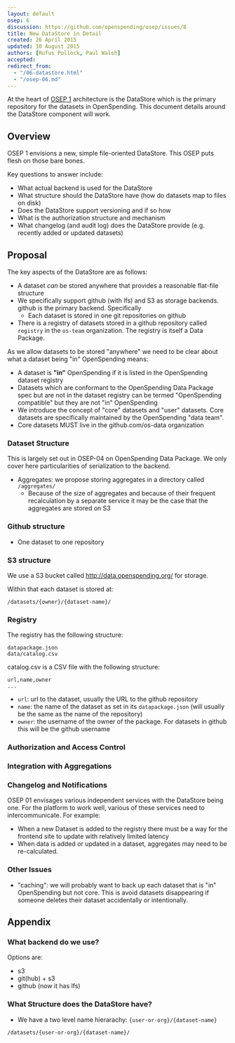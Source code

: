 ```yaml
---
layout: default
osep: 6
discussion: https://github.com/openspending/osep/issues/8
title: New DataStore in Detail
created: 26 April 2015
updated: 10 August 2015
authors: [Rufus Pollock, Paul Walsh]
accepted:
redirect_from:
  - "/06-datastore.html"
  - "/osep-06.md"
---
```


At the heart of [OSEP 1][osep1] architecture is the DataStore which is the
primary repository for the datasets in OpenSpending. This document details
around the DataStore component will work.

[osep1]: ./01-approach-and-architecture-of-openspending.html

## Overview

OSEP 1 envisions a new, simple file-oriented DataStore. This OSEP puts flesh on
those bare bones.

Key questions to answer include:

* What actual backend is used for the DataStore
* What structure should the DataStore have (how do datasets map to files on
  disk)
* Does the DataStore support versioning and if so how
* What is the authorization structure and mechanism
* What changelog (and audit log) does the DataStore provide (e.g. recently
  added or updated datasets)

## Proposal

The key aspects of the DataStore are as follows:

* A dataset *can* be stored anywhere that provides a reasonable flat-file
  structure
* We specifically support github (with lfs) and S3 as storage backends. github
  is the primary backend. Specifically
  * Each dataset is stored in one git repositories on github
* There is a registry of datasets stored in a github repository called `registry` in the `os-team` organization. The registry is itself a Data Package.

As we allow datasets to be stored "anywhere" we need to be clear about
what a dataset being "in" OpenSpending means:

* A dataset is **"in"** OpenSpending if it is listed in the OpenSpending dataset
  registry
* Datasets which are conformant to the OpenSpending Data Package spec but are
  not in the dataset registry can be termed "OpenSpending compatible" but they
  are not "in" OpenSpending
* We introduce the concept of "core" datasets and "user" datasets. Core
  datasets are specifically maintained by the OpenSpending "data team".
* Core datasets MUST live in the github.com/os-data organization

### Dataset Structure

This is largely set out in OSEP-04 on OpenSpending Data Package. We only cover
here particularities of serialization to the backend.

* Aggregates: we propose storing aggregates in a directory called
  `/aggregates/`
  * Because of the size of aggregates and because of their frequent
    recalculation by a separate service it may be the case that the aggregates
    are stored on S3

### Github structure

* One dataset to one repository

### S3 structure

We use a S3 bucket called http://data.openspending.org/ for storage.

Within that each dataset is stored at:

```
/datasets/{owner}/{dataset-name}/
```

### Registry

The registry has the following structure:

```
datapackage.json
data/catalog.csv
```

catalog.csv is a CSV file with the following structure:

```
url,name,owner
...
```

* `url`: url to the dataset, usually the URL to the github repository
* `name`: the name of the dataset as set in its `datapackage.json` (will
  usually be the same as the name of the repository)
* `owner`: the username of the owner of the package. For datasets in github
  this will be the github username

### Authorization and Access Control



### Integration with Aggregations


### Changelog and Notifications

OSEP 01 envisages various independent services with the DataStore being one.
For the platform to work well, various of these services need to
intercommunicate. For example:

* When a new Dataset is added to the registry there must be a way for the
  frontend site to update with relatively limited latency
* When data is added or updated in a dataset, aggregates may need to be
  re-calculated.




### Other Issues

* "caching": we will probably want to back up each dataset that is "in" OpenSpending but not core. This is avoid datasets disappearing if someone deletes their dataset accidentally or intentionally. 

## Appendix

### What backend do we use?

Options are:

* s3
* git(hub) + s3
* github (now it has lfs)

### What Structure does the DataStore have?

* We have a two level name hierarachy: `{user-or-org}/{dataset-name}`

```
/datasets/{user-or-org}/{dataset-name}/
```
